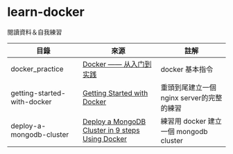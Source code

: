 # learn-docker

閱讀資料＆自我練習

| 目錄 | 來源 | 註解 |
|------|------|------|
| docker_practice | [Docker —— 从入门到实践](https://www.gitbook.com/book/yeasy/docker_practice/details) | docker 基本指令 |
| getting-started-with-docker | [Getting Started with Docker](https://serversforhackers.com/getting-started-with-docker) | 重頭到尾建立一個nginx server的完整的練習 |
| deploy-a-mongodb-cluster |  [Deploy a MongoDB Cluster in 9 steps Using Docker](https://medium.com/@gargar454/deploy-a-mongodb-cluster-in-steps-9-using-docker-49205e231319#.tuztjshnt) | 練習用 docker 建立一個 mongodb cluster |
